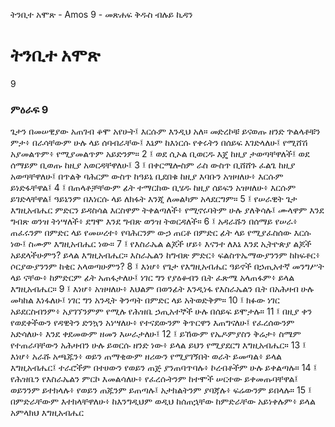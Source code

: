 ﻿
 ትንቢተ አሞጽ - Amos 9 - መጽሐፍ ቅዱስ ብሉይ ኪዳን
# ትንቢተ አሞጽ
9
### ምዕራፍ 9
ጌታን በመሠዊያው አጠገብ ቆሞ አየሁት፤ እርሱም እንዲህ አለ። መድረኮቹ ይናወጡ ዘንድ ጕልላቶቹን ምታ፥ በራሳቸውም ሁሉ ላይ ሰባብራቸው፤ እኔም ከእነርሱ የቀሩትን በሰይፍ እገድላለሁ፤ የሚሸሽ አያመልጥም፥ የሚያመልጥም አይድንም።
2 ፤ ወደ ሲኦል ቢወርዱ እጄ ከዚያ ታወጣቸዋለች፤ ወደ ሰማይም ቢወጡ ከዚያ አወርዳቸዋለሁ፤
3 ፤ በቀርሜሎስም ራስ ውስጥ ቢሸሸጉ ፈልጌ ከዚያ አወጣቸዋለሁ፤ በጥልቅ ባሕርም ውስጥ ከዓይኔ ቢደበቁ ከዚያ እባቡን አዝዛለሁ፥ እርሱም ይነድፋቸዋል፤
4 ፤ በጠላቶቻቸውም ፊት ተማርከው ቢሄዱ ከዚያ ሰይፍን አዝዛለሁ፥ እርሱም ይገድላቸዋል፤ ዓይኔንም በእነርሱ ላይ ለክፋት እንጂ ለመልካም አላደርግም።
5 ፤ የሠራዊት ጌታ እግዚአብሔር ምድርን ይዳስሳል እርስዋም ትቀልጣለች፥ የሚኖሩባትም ሁሉ ያለቅሳሉ፤ ሙላዋም እንደ ግብጽ ወንዝ ትነሣለች፥ ደግሞ እንደ ግብጽ ወንዝ ትወርዳለች።
6 ፤ አዳራሹን በሰማይ የሠራ፥ ጠፈሩንም በምድር ላይ የመሠረተ፥ የባሕርንም ውኃ ጠርቶ በምድር ፊት ላይ የሚያፈስሰው እርሱ ነው፤ ስሙም እግዚአብሔር ነው።
7 ፤ የእስራኤል ልጆች ሆይ፥ እናንተ ለእኔ እንደ ኢትዮጵያ ልጆች አይደላችሁምን? ይላል እግዚአብሔር። እስራኤልን ከግብጽ ምድር፥ ፍልስጥኤማውያንንም ከከፍቶር፥ ሶርያውያንንም ከቂር አላወጣሁምን?
8 ፤ እነሆ፥ የጌታ የእግዚአብሔር ዓይኖች በኃጢአተኛ መንግሥት ላይ ናቸው፥ ከምድርም ፊት አጠፋታለሁ፤ ነገር ግን የያዕቆብን ቤት ፈጽሜ አላጠፋም፥ ይላል እግዚአብሔር።
9 ፤ እነሆ፥ አዝዛለሁ፥ እህልም በወንፊት እንዲነፋ የእስራኤልን ቤት በአሕዛብ ሁሉ መካከል እነፋለሁ፤ ነገር ግን አንዲት ቅንጣት በምድር ላይ አትወድቅም።
10 ፤ ክፉው ነገር አይደርስብንም፥ አያገኘንምም የሚሉ የሕዝቤ ኃጢአተኞች ሁሉ በሰይፍ ይሞታሉ።
11 ፤ በዚያ ቀን የወደቀችውን የዳዊትን ድንኳን አነሣለሁ፥ የተናደውንም ቅጥርዋን እጠግናለሁ፤ የፈረሰውንም አድሳለሁ፥ እንደ ቀደመውም ዘመን እሠራታለሁ፤
12 ፤ ይኸውም የኤዶምያስን ቅሬታ፥ ስሜም የተጠራባቸውን አሕዛብን ሁሉ ይወርሱ ዘንድ ነው፥ ይላል ይህን የሚያደርግ እግዚአብሔር።
13 ፤ እነሆ፥ አራሹ አጫጁን፥ ወይን ጠማቂውም ዘሪውን የሚያገኝበት ወራት ይመጣል፥ ይላል እግዚአብሔር፤ ተራሮችም በተሀውን የወይን ጠጅ ያንጠባጥባሉ፥ ኮረብቶችም ሁሉ ይቀልጣሉ።
14 ፤ የሕዝቤን የእስራኤልን ምርኮ እመልሳለሁ፥ የፈረሱትንም ከተሞች ሠርተው ይቀመጡባቸዋል፤ ወይንንም ይተክላሉ፥ የወይን ጠጁንም ይጠጣሉ፤ አታክልትንም ያባጃሉ፥ ፍሬውንም ይበላሉ።
15 ፤ በምድራቸውም እተክላቸዋለሁ፥ ከእንግዲህም ወዲህ ከሰጠኋቸው ከምድራቸው አይነቀሉም፥ ይላል አምላክህ እግዚአብሔር 
